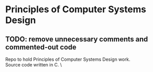 # Principles of Computer Systems Design

## TODO: remove unnecessary comments and commented-out code

Repo to hold Principles of Computer Systems Design work. \
Source code written in C. \ 
